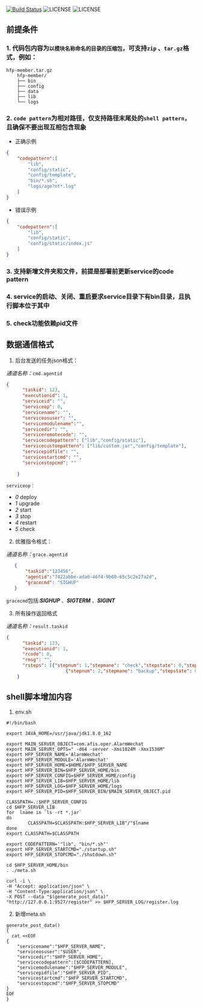 [![Build Status](https://travis-ci.com/auto-cdp/agent.svg?branch=master)](https://travis-ci.com/auto-cdp/agent)
![LICENSE](https://img.shields.io/badge/license-MIT-orange.svg)
![LICENSE](https://img.shields.io/badge/license-Anti%20996-blue.svg?style=flat-square)



## 前提条件
### 1. 代码包内容为`以模块名称命名的目录的压缩包`，可支持`zip` 、`tar.gz`格式，例如：
```shell
hfp-member.tar.gz
    hfp-member/
    ├── bin
    ├── config
    ├── data
    ├── lib
    └── logs
```
### 2. `code pattern`为相对路径，仅支持路径末尾处的`shell pattern`，且确保不要出现互相包含现象
- 正确示例
```json
{
    "codepattern":[
        "lib",
        "config/static",
        "config/template",
        "bin/*.sh",
        "logs/age?nt*.log"
    ]
}
```

- 错误示例
```json
{
    "codepattern":[
        "lib",
        "config/static",
        "config/static/index.js"
    ]
}
```
### 3. 支持新增文件夹和文件，前提是部署前更新service的code pattern
### 4. service的启动、关闭、重启要求service目录下有bin目录，且执行脚本位于其中
### 5. check功能依赖pid文件
## 数据通信格式

1. 后台发送的任务json格式：

*通道名称：*`cmd.agentid`

```json
{
      "taskid": 123,
      "executionid": 1,
      "serviceid": "",
      "serviceop": 0,
      "servicename": "",
      "serviceosuser": "",
      "servicemodulename":"",
      "servicedir": "",
      "serviceremotecode": "",
      "servicecodepattern": ["lib","config/static"],
      "servicecustompattern": ["lib/custom.jar","config/template"],
      "servicepidfile": "",
      "servicestartcmd": "",
      "servicestopcmd": ""
      
    }

```
`serviceop：`

- *0* deploy
- *1* upgrade
- *2* start
- *3* stop
- *4* restart
- *5* check

2. 优雅指令格式：

*通道名称：*`grace.agentid`

```json
   {
       "taskid":"123456",
       "agentid":"7422abbe-ada0-46f4-9b60-65c5c2e27a2d",
       "gracecmd": "SIGHUP"
   }
```

`gracecmd`包括:***SIGHUP*** 、***SIGTERM*** 、***SIGINT***

3. 所有操作返回格式

*通道名称：*`result.taskid`

```json
{
      "taskid": 123,
      "executionid": 1,
      "rcode": 0,
      "rmsg": "",
      "rsteps": [{"stepnum": 1,"stepmane": "check","stepstate": 0,"stepmsg": "","steptime": ""},
                      {"stepnum": 2,"stepmane": "backup","stepstate": 0,"stepmsg": "","steptime": ""}]  
    }

```

## shell脚本增加内容
1. env.sh
```shell
#!/bin/bash

export JAVA_HOME=/usr/java/jdk1.8.0_162

export MAIN_SERVER_OBJECT=com.afis.oper.AlarmWechat
export MAIN_SERVRt_OPTS=" -d64 -server -Xms1024M -Xmx1536M"
export HFP_SERVER_NAME='AlarmWechat'
export HFP_SERVER_MODULE='AlarmWechat'
export HFP_SERVER_HOME=$HOME/$HFP_SERVER_NAME
export HFP_SERVER_BIN=$HFP_SERVER_HOME/bin
export HFP_SERVER_CONFIG=$HFP_SERVER_HOME/config
export HFP_SERVER_LIB=$HFP_SERVER_HOME/lib
export HFP_SERVER_LOG=$HFP_SERVER_HOME/logs
export HFP_SERVER_PID=$HFP_SERVER_BIN/$MAIN_SERVER_OBJECT.pid

CLASSPATH=.:$HFP_SERVER_CONFIG
cd $HFP_SERVER_LIB
for  lname in `ls -rt *.jar`
do
        CLASSPATH=$CLASSPATH:$HFP_SERVER_LIB"/"$lname
done
export CLASSPATH=$CLASSPATH

export CODEPATTERN='"lib", "bin/*.sh"'
export HFP_SERVER_STARTCMD="./startup.sh"
export HFP_SERVER_STOPCMD="./shutdown.sh"

cd $HFP_SERVER_HOME/bin 
. ./meta.sh

curl -i \
-H "Accept: application/json" \
-H "Content-Type:application/json" \
-X POST --data "$(generate_post_data)" "http://127.0.0.1:9527/register" >> $HFP_SERVER_LOG/register.log
```

2. 新增meta.sh
```shell
generate_post_data()
{
  cat <<EOF
{
    "servicename":"$HFP_SERVER_NAME",
    "serviceosuser":"$USER",
    "servicedir":"$HFP_SERVER_HOME",
    "servicecodepattern":[$CODEPATTERN],
    "servicemodulename":"$HFP_SERVER_MODULE",
    "servicepidfile":"$HFP_SERVER_PID",
    "servicestartcmd":"$HFP_SERVER_STARTCMD",
    "servicestopcmd":"$HFP_SERVER_STOPCMD"
}
EOF
}
```
